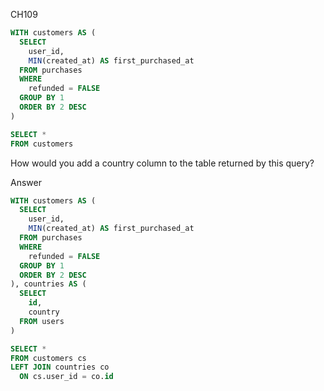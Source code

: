 CH109

```sql
WITH customers AS (
  SELECT
    user_id,
    MIN(created_at) AS first_purchased_at
  FROM purchases
  WHERE
    refunded = FALSE
  GROUP BY 1
  ORDER BY 2 DESC
)		

SELECT *
FROM customers
```

How would you add a country column to the table returned by this query?

Answer 

```sql
WITH customers AS (
  SELECT
    user_id,
    MIN(created_at) AS first_purchased_at
  FROM purchases
  WHERE
    refunded = FALSE
  GROUP BY 1
  ORDER BY 2 DESC
), countries AS (
  SELECT 
    id,
    country
  FROM users
)

SELECT *
FROM customers cs
LEFT JOIN countries co
  ON cs.user_id = co.id
```

